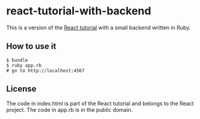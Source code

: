 react-tutorial-with-backend
===========================

This is a version of the [React tutorial](http://facebook.github.io/react/docs/tutorial.html) with a small backend written in Ruby.

## How to use it

```
$ bundle
$ ruby app.rb
# go to http://localhost:4567
```

## License

The code in index.html is part of the React tutorial and belongs to the React project.
The code in app.rb is in the public domain.
